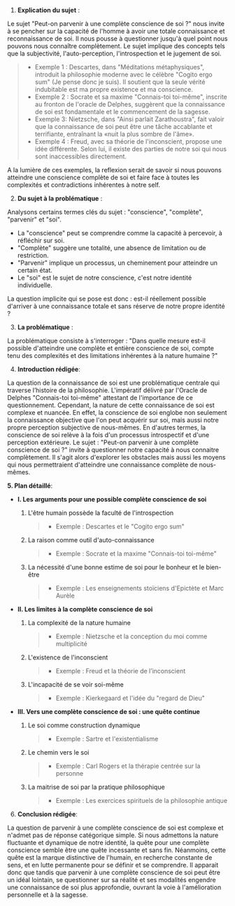 1. **Explication du sujet** :

Le sujet "Peut-on parvenir à une complète conscience de soi ?" nous invite à se pencher sur la capacité de l'homme à avoir une totale connaissance et reconnaissance de soi. Il nous pousse à questionner jusqu'à quel point nous pouvons nous connaître complètement. Le sujet implique des concepts tels que la subjectivité, l'auto-perception, l'introspection et le jugement de soi.

> - Exemple 1 : Descartes, dans "Méditations métaphysiques", introduit la philosophie moderne avec le célèbre "Cogito ergo sum" (Je pense donc je suis). Il soutient que la seule vérité indubitable est ma propre existence et ma conscience.
> - Exemple 2 : Socrate et sa maxime "Connais-toi toi-même", inscrite au fronton de l'oracle de Delphes, suggèrent que la connaissance de soi est fondamentale et le commencement de la sagesse.
> - Exemple 3: Nietzsche, dans "Ainsi parlait Zarathoustra", fait valoir que la connaissance de soi peut être une tâche accablante et terrifiante, entraînant la «nuit la plus sombre de l'âme». 
> - Exemple 4 : Freud, avec sa théorie de l'inconscient, propose une idée différente. Selon lui, il existe des parties de notre soi qui nous sont inaccessibles directement. 

A la lumière de ces exemples, la reflexion serait de savoir si nous pouvons atteindre une conscience complète de soi et faire face à toutes les complexités et contradictions inhérentes à notre self.

2. **Du sujet à la problématique** :

Analysons certains termes clés du sujet : "conscience", "complète", "parvenir" et "soi". 
- La "conscience" peut se comprendre comme la capacité à percevoir, à réfléchir sur soi. 
- "Complète" suggère une totalité, une absence de limitation ou de restriction.
- "Parvenir" implique un processus, un cheminement pour atteindre un certain état.
- Le "soi" est le sujet de notre conscience, c'est notre identité individuelle.
 
La question implicite qui se pose est donc : est-il réellement possible d'arriver à une connaissance totale et sans réserve de notre propre identité ?

3. **La problématique** :

La problématique consiste à s'interroger : "Dans quelle mesure est-il possible d'atteindre une complète et entière conscience de soi, compte tenu des complexités et des limitations inhérentes à la nature humaine ?"

4. **Introduction rédigée**: 

La question de la connaissance de soi est une problématique centrale qui traverse l’histoire de la philosophie. L'impératif délivré par l'Oracle de Delphes "Connais-toi toi-même" attestant de l'importance de ce questionnement. Cependant, la nature de cette connaissance de soi est complexe et nuancée. En effet, la conscience de soi englobe non seulement la connaissance objective que l'on peut acquérir sur soi, mais aussi notre propre perception subjective de nous-mêmes. En d'autres termes, la conscience de soi relève à la fois d'un processus introspectif et d'une perception extérieure. Le sujet : "Peut-on parvenir à une complète conscience de soi ?" invite à questionner notre capacité à nous connaitre complètement. Il s'agit alors d'explorer les obstacles mais aussi les moyens qui nous permettraient d'atteindre une connaissance complète de nous-mêmes.

 **5. Plan détaillé**:

* **I. Les arguments pour une possible complète conscience de soi**

    1. L'être humain possède la faculté de l'introspection
          > - Exemple : Descartes et le "Cogito ergo sum"
    
    2. La raison comme outil d'auto-connaissance 
          > - Exemple : Socrate et la maxime "Connais-toi toi-même"
          
    3. La nécessité d'une bonne estime de soi pour le bonheur et le bien-être
          > - Exemple : Les enseignements stoïciens d'Epictète et Marc Aurèle
    
* **II. Les limites à la complète conscience de soi**

    1. La complexité de la nature humaine 
          > - Exemple : Nietzsche et la conception du moi comme multiplicité

    2. L'existence de l'inconscient
          > - Exemple : Freud et la théorie de l’inconscient   

    3. L'incapacité de se voir soi-même
          > - Exemple : Kierkegaard et l'idée du "regard de Dieu"
  
* **III. Vers une complète conscience de soi : une quête continue**
    
    1. Le soi comme construction dynamique
          > - Exemple : Sartre et l'existentialisme
    
    2.  Le chemin vers le soi
          > - Exemple : Carl Rogers et la thérapie centrée sur la personne

    3. La maitrise de soi par la pratique philosophique
          > - Exemple : Les exercices spirituels de la philosophie antique  
    
6. **Conclusion rédigée**: 

La question de parvenir à une complète conscience de soi est complexe et n'admet pas de réponse catégorique simple. Si nous admettons la nature fluctuante et dynamique de notre identité, la quête pour une complète conscience semble être une quête incessante et sans fin. Néanmoins, cette quête est la marque distinctive de l'humain, en recherche constante de sens, et en lutte permanente pour se définir et se comprendre. Il apparait donc que tandis que parvenir à une complète conscience de soi peut être un idéal lointain, se questionner sur sa réalité et ses modalités engendre une connaissance de soi plus approfondie, ouvrant la voie à l'amélioration personnelle et à la sagesse.
